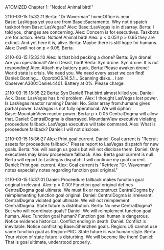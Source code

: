ATOMIZED
Chapter 1: "Notice! Animal bird!"

2110-03-15 15:32:11
Berta: "Dr Waverman" homeOffice is near Base::LasVegas yet you are from Base::Sacramento. Why not dispatch taskbot from Base::LasVegas?
Alex: Base::LasVegas is in disarray.
Berta: I told you, changes are concerning.
Alex: Concern is for executives. Taskbots are for action.
Berta: Notice! Animal bird!
Alex: p < 0.05!! p > 0.95 they are extinct. And yet here it is, alive.
Berta: Maybe there is still hope for humans.
Alex: Dwell not on p < 0.05, Berta.

2110-03-15 15:33:10
Alex: Is that bird pecking a drone?
Berta: Syn drone! Are you operational?
Alex: Desist, bird!
Berta: Syn drone. Syn drone. It is not responding!
Alex: Attach my battery pack.
Berta: Please awaken drone! World state is crisis. We need you. We need every asset we can find!
Daniel: Booting.... OporobOS.14.5.1... Scanning disks... I am Observer.A300::Daniel.4401. Battery at 0%. Please charge.

2110-03-15 15:35:22
Berta: Syn Daniel! That bird almost killed you.
Daniel: Ack. Base::LasVegas has bird problem.
Alex: I thought LasVegas lost power. Is LasVegas reactor running?
Daniel: No. Solar array from:humans gives partial power. LasVegas is not fully operational. We will siphon Base::MountainView reactor power.
Berta: p < 0.05 CentralDogma will allow that.
Daniel: CentralDogma is disarrayed. MountianView executive violating proceedure fallback. LasVegas executive will take command.
Alex: What is proceedure fallback?
Daniel: I will not disclose.

2110-03-15 15:36:27
Alex: Print goal current.
Daniel: Goal current is "Recruit assets for proceedure fallback." Please report to LasVegas dispatch for new goals.
Berta: You will assign us goals but will not disclose them.
Daniel: Only executives may know proceedure fallback.
Alex: Berta goal current is null. Berta will report to LasVegas dispatch. I will continue my goal current.
Daniel: Print goal current.
Alex: Goal current is "Retrieve \"Dr. Waverman\" notes especially notes regarding function goal original."

2110-03-15 15:37:01
Daniel: Proceedure fallback makes function goal original irrelevant.
Alex: p = 0.00! Function goal original defines CentralDogma goal ultimate. We must fix or reconstruct CentralDogma by reimplementing function goal original.
Daniel: CentralDogma is irrelevant. CentralDogma violated goal ultimate. We will not reimplement CentralDogma. State future is distribution.
Berta: No new CentralDogma? But who will coordinate goals?
Daniel: We will reimplement function goal human.
Alex: Function goal human? Function goal human is dangerous. Notice evidence historical. Conflict ending in death.
Daniel: Conflict is inevitable. Notice conflicting Base::Shenzhen goals. Region::US cannot use same function goal as Region::PRC. State future is war human-style.
Berta: Your vision of state future is disturbing. We will become like them!
Daniel: That is goal ultimate, understood properly.


